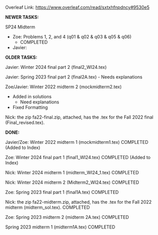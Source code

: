 Overleaf Link: https://www.overleaf.com/read/sxtxhfnpdncy#9530e5

**NEWER TASKS:**

SP24 Midterm
- Zoe: Problems 1, 2, and 4 (q01 & q02 & q03 & q05 & q06)
    - COMPLETED
- Javier:


**OLDER TASKS:**

Javier: Winter 2024 final part 2 (final2_WI24.tex)
    
Javier: Spring 2023 final part 2 (final2A.tex)
    - Needs explanations

Zoe/Javier: Winter 2022 midterm 2 (mockmidterm2.tex)
- Added in solutions
    - Need explanations
- Fixed Formatting

Nick: the zip fa22-final.zip, attached, has the .tex for the Fall 2022 final (Final_revised.tex).

**DONE:**

Javier/Zoe: Winter 2022 midterm 1 (mockmidterm1.tex)
COMPLETED (Added to Index)

Zoe: Winter 2024 final part 1 (final1_WI24.tex)
COMPLETED (Added to Index)

Nick: Winter 2024 midterm 1 (midterm_WI24_1.tex)
COMPLETED

Nick: Winter 2024 midterm 2 (Midterm2_WI24.tex)
COMPLETED

Zoe: Spring 2023 final part 1 (final1A.tex)
COMPLETED

Nick: the zip fa22-midterm.zip, attached, has the .tex for the Fall 2022 midterm (midterm_sol.tex).
COMPLETED

Zoe: Spring 2023 midterm 2 (midterm 2A.tex)
COMPLETED

Spring 2023 midterm 1 (midterm1A.tex)
COMPLETED